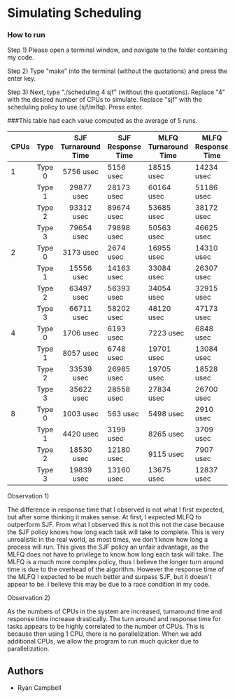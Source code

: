 
# Simulating Scheduling

### How to run

Step 1) Please open a terminal window, and navigate to the folder containing my code.

Step 2) Type "make" into the terminal (without the quotations) and press the enter key.

Step 3) Next, type "./scheduling 4 sjf" (without the quotations).  Replace "4" with the desired number of CPUs to simulate.  Replace "sjf" with the scheduling policy to use (sjf/mlfq). Press enter.


###This table had each value computed as the average of 5 runs.

| CPUs |  Type  | SJF Turnaround Time | SJF Response Time | MLFQ Turnaround Time | MLFQ Response Time |
|------|:------:|:-------------------:|-------------------|----------------------|--------------------|
| 1    | Type 0 |      5756 usec      |     5156 usec     |      18515 usec      |     14234 usec     |
|      | Type 1 |      29877 usec     |     28173 usec    |      60164 usec      |     51186 usec     |
|      | Type 2 |      93312 usec     |     89674 usec    |      53685 usec      |     38172 usec     |
|      | Type 3 |      79654 usec     |     79898 usec    |      50563 usec      |     46625 usec     |
| 2    | Type 0 |      3173 usec      |     2674 usec     |      16955 usec      |     14310 usec     |
|      | Type 1 |      15556 usec     |     14163 usec    |      33084 usec      |     26307 usec     |
|      | Type 2 |      63497 usec     |     56393 usec    |      34054 usec      |     32915 usec     |
|      | Type 3 |      66711 usec     |     58202 usec    |      48120 usec      |     47173 usec     |
| 4    | Type 0 |      1706 usec      |     6193 usec     |       7223 usec      |      6848 usec     |
|      | Type 1 |      8057 usec      |     6748 usec     |      19701 usec      |     13084 usec     |
|      | Type 2 |      33539 usec     |     26985 usec    |      19705 usec      |     18528 usec     |
|      | Type 3 |      35622 usec     |     28558 usec    |      27834 usec      |     26700 usec     |
| 8    | Type 0 |      1003 usec      |      563 usec     |       5498 usec      |      2910 usec     |
|      | Type 1 |      4420 usec      |     3199 usec     |       8265 usec      |      3709 usec     |
|      | Type 2 |      18530 usec     |     12180 usec    |       9115 usec      |      7907 usec     |
|      | Type 3 |      19839 usec     |     13160 usec    |      13675 usec      |     12837 usec     |


Observation 1)

The difference in response time that I observed is not what I first expected, but after some thinking it makes sense.  At first, I expected MLFQ to outperform SJF. From what I observed this is not this not the case because the SJF policy knows how long each task will take to complete.  This is very unrealistic in the real world, as most times, we don't know how long a process will run. This gives the SJF policy an unfair advantage, as the MLFQ does not have to privilege to know how long each task will take. The MLFQ is a much more complex policy, thus I believe the longer turn around time is due to the overhead of the algorithm.  However the response time of the MLFQ I expected to be much better and surpass SJF, but it doesn't appear to be.  I believe this may be due to a race condition in  my code.

Observation 2)

As the numbers of CPUs in the system are increased, turnaround time and response time increase drastically.  The turn around and response time for tasks appears to be highly correlated to the number of CPUs.  This is because then using 1 CPU, there is no parallelization.  When we add additional CPUs, we allow the program to run much quicker due to parallelization. 

## Authors

- Ryan Campbell

